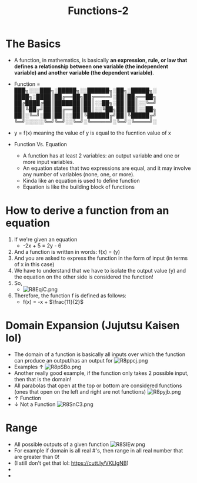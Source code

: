 ﻿---
title: "Functions-2"
tags: 
- Summer
enableToc: false # do not show a table of contents on this page
---
# The Basics
- A function, in mathematics, is basically **an expression, rule, or law that defines a relationship between one variable (the independent variable) and another variable (the dependent variable)**.

- Function =  
███╗░░░███╗░█████╗░░██████╗░██╗░█████╗░ 
████╗░████║██╔══██╗██╔════╝░██║██╔══██╗
██╔████╔██║███████║██║░░██╗░██║██║░░╚═╝
██║╚██╔╝██║██╔══██║██║░░╚██╗██║██║░░██╗
██║░╚═╝░██║██║░░██║╚██████╔╝██║╚█████╔╝
╚═╝░░░░░╚═╝╚═╝░░╚═╝░╚═════╝░╚═╝░╚════╝░

- y = f(x) meaning the value of y is equal to the fucntion value of x
  
- Function Vs. Equation
	- A function has at least 2 variables: an output variable and one or more input variables.
	- An equation states that two expressions are equal, and it may involve any number of variables (none, one, or more).
	- Kinda like an equation is used to define function
	- Equation is like the building block of functions


# How to derive a function from an equation
1. If we're given an equation 
	- -2x + 5 = 2y - 6
2. And a function is written in words: f(x)  = (y)
3.  And you are asked to express the function in the form of input (in terms of x in this case)
4. We have to understand that we have to isolate the output value (y) and the equation on the other side is considered the function!
5. So,
	- ![R8EqiC.png](https://imgpile.com/images/R8EqiC.png)
6. Therefore, the function f is defined as follows:
	- f(x) = -x + $\frac{11}{2}$

 # Domain Expansion (Jujutsu Kaisen lol)
 - The domain of a function is basically all inputs over which the function can produce an output/has an output for
 ![R8ppcj.png](https://imgpile.com/images/R8ppcj.png)
 - Examples &uarr;
 ![R8pSBo.png](https://imgpile.com/images/R8pSBo.png)
 - Another really good example, if the function only takes 2 possible input, then that is the domain!
 -  All parabolas that open at the top or bottom are considered functions (ones that open on the left and right are not functions)
 ![R8pyjb.png](https://imgpile.com/images/R8pyjb.png)
 - &uarr; Function
 - &darr; Not a Function
 ![R8SnC3.png](https://imgpile.com/images/R8SnC3.png)
 
 # Range
 - All possible outputs of a given function
 ![R8SIEw.png](https://imgpile.com/images/R8SIEw.png)
 - For example if domain is all real #'s, then range in all real number that are greater than 0!
 - (I still don't get that lol: https://cutt.ly/VKLlgNB)
 - 
 -  
